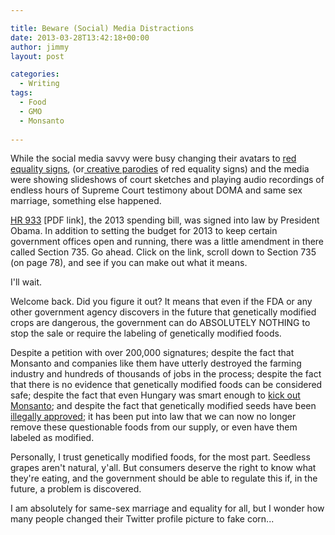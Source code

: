 ```yaml
---

title: Beware (Social) Media Distractions
date: 2013-03-28T13:42:18+00:00
author: jimmy
layout: post

categories:
  - Writing
tags:
  - Food
  - GMO
  - Monsanto
  
---
```


  
While the social media savvy were busy changing their avatars to <a href="https://www.facebook.com/humanrightscampaign?fref=ts" target="_blank">red equality signs</a>, (or<a href="http://newsfeed.time.com/2013/03/27/12-parodies-of-the-human-rights-campaigns-red-equal-sign/" target="_blank"> creative parodies</a> of red equality signs) and the media were showing slideshows of court sketches and playing audio recordings of endless hours of Supreme Court testimony about DOMA and same sex marriage, something else happened.
  
  
  
<a href="http://docs.house.gov/billsthisweek/20130318/BILLS-113hr933eas.pdf" target="_blank">HR 933</a> [PDF link], the 2013 spending bill, was signed into law by President Obama.  In addition to setting the budget for 2013 to keep certain government offices open and running, there was a little amendment in there called Section 735.  Go ahead.  Click on the link, scroll down to Section 735 (on page 78), and see if you can make out what it means.  
  
  
  
I'll wait.
  

  
Welcome back.  Did you figure it out?  It means that even if the FDA or any other government agency discovers in the future that genetically modified crops are dangerous, the government can do ABSOLUTELY NOTHING to stop the sale or require the labeling of genetically modified foods.
  
  
  
Despite a petition with over 200,000 signatures; despite the fact that Monsanto and companies like them have utterly destroyed the farming industry and hundreds of thousands of jobs in the process; despite the fact that there is no evidence that genetically modified foods can be considered safe;  despite the fact that even Hungary was smart enough to <a href="http://www.secretsofthefed.com/hungary-destroys-all-monsanto-gmo-corn-fields/" target="_blank">kick out Monsanto</a>; and despite the fact that genetically modified seeds have been <a href="http://www.centerforfoodsafety.org/press-releases/887/usda-urged-to-deny-approval-of-illegal-genetically-engineered-rice-found-in-food-chain" target="_blank">illegally approved</a>; it has been put into law that we can now no longer remove these questionable foods from our supply, or even have them labeled as modified.  

Personally, I trust genetically modified foods, for the most part.  Seedless grapes aren't natural, y'all.  But consumers deserve the right to know what they're eating, and the government should be able to regulate this if, in the future, a problem is discovered.
  
  
  
I am absolutely for same-sex marriage and equality for all, but I wonder how many people changed their Twitter profile picture to fake corn...
  
